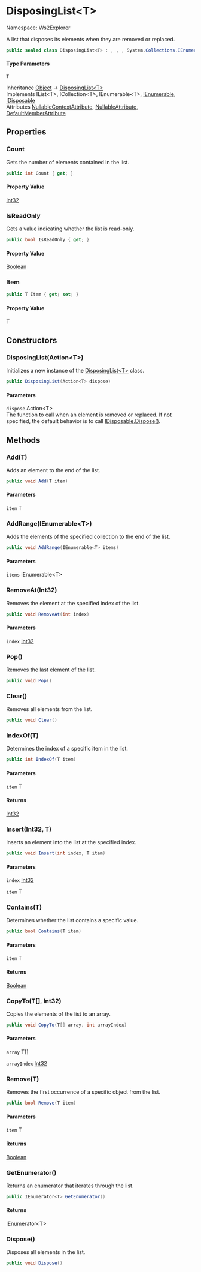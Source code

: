 # DisposingList&lt;T&gt;

Namespace: Ws2Explorer

A list that disposes its elements when they are removed or replaced.

```csharp
public sealed class DisposingList<T> : , , , System.Collections.IEnumerable, System.IDisposable
```

#### Type Parameters

`T`<br>

Inheritance [Object](https://docs.microsoft.com/en-us/dotnet/api/system.object) → [DisposingList&lt;T&gt;](./ws2explorer.disposinglist-1.md)<br>
Implements IList&lt;T&gt;, ICollection&lt;T&gt;, IEnumerable&lt;T&gt;, [IEnumerable](https://docs.microsoft.com/en-us/dotnet/api/system.collections.ienumerable), [IDisposable](https://docs.microsoft.com/en-us/dotnet/api/system.idisposable)<br>
Attributes [NullableContextAttribute](https://docs.microsoft.com/en-us/dotnet/api/system.runtime.compilerservices.nullablecontextattribute), [NullableAttribute](https://docs.microsoft.com/en-us/dotnet/api/system.runtime.compilerservices.nullableattribute), [DefaultMemberAttribute](https://docs.microsoft.com/en-us/dotnet/api/system.reflection.defaultmemberattribute)

## Properties

### **Count**

Gets the number of elements contained in the list.

```csharp
public int Count { get; }
```

#### Property Value

[Int32](https://docs.microsoft.com/en-us/dotnet/api/system.int32)<br>

### **IsReadOnly**

Gets a value indicating whether the list is read-only.

```csharp
public bool IsReadOnly { get; }
```

#### Property Value

[Boolean](https://docs.microsoft.com/en-us/dotnet/api/system.boolean)<br>

### **Item**

```csharp
public T Item { get; set; }
```

#### Property Value

T<br>

## Constructors

### **DisposingList(Action&lt;T&gt;)**

Initializes a new instance of the [DisposingList&lt;T&gt;](./ws2explorer.disposinglist-1.md) class.

```csharp
public DisposingList(Action<T> dispose)
```

#### Parameters

`dispose` Action&lt;T&gt;<br>
The function to call when an element is removed or replaced.
 If not specified, the default behavior is to call [IDisposable.Dispose()](https://docs.microsoft.com/en-us/dotnet/api/system.idisposable.dispose).

## Methods

### **Add(T)**

Adds an element to the end of the list.

```csharp
public void Add(T item)
```

#### Parameters

`item` T<br>

### **AddRange(IEnumerable&lt;T&gt;)**

Adds the elements of the specified collection to the end of the list.

```csharp
public void AddRange(IEnumerable<T> items)
```

#### Parameters

`items` IEnumerable&lt;T&gt;<br>

### **RemoveAt(Int32)**

Removes the element at the specified index of the list.

```csharp
public void RemoveAt(int index)
```

#### Parameters

`index` [Int32](https://docs.microsoft.com/en-us/dotnet/api/system.int32)<br>

### **Pop()**

Removes the last element of the list.

```csharp
public void Pop()
```

### **Clear()**

Removes all elements from the list.

```csharp
public void Clear()
```

### **IndexOf(T)**

Determines the index of a specific item in the list.

```csharp
public int IndexOf(T item)
```

#### Parameters

`item` T<br>

#### Returns

[Int32](https://docs.microsoft.com/en-us/dotnet/api/system.int32)<br>

### **Insert(Int32, T)**

Inserts an element into the list at the specified index.

```csharp
public void Insert(int index, T item)
```

#### Parameters

`index` [Int32](https://docs.microsoft.com/en-us/dotnet/api/system.int32)<br>

`item` T<br>

### **Contains(T)**

Determines whether the list contains a specific value.

```csharp
public bool Contains(T item)
```

#### Parameters

`item` T<br>

#### Returns

[Boolean](https://docs.microsoft.com/en-us/dotnet/api/system.boolean)<br>

### **CopyTo(T[], Int32)**

Copies the elements of the list to an array.

```csharp
public void CopyTo(T[] array, int arrayIndex)
```

#### Parameters

`array` T[]<br>

`arrayIndex` [Int32](https://docs.microsoft.com/en-us/dotnet/api/system.int32)<br>

### **Remove(T)**

Removes the first occurrence of a specific object from the list.

```csharp
public bool Remove(T item)
```

#### Parameters

`item` T<br>

#### Returns

[Boolean](https://docs.microsoft.com/en-us/dotnet/api/system.boolean)<br>

### **GetEnumerator()**

Returns an enumerator that iterates through the list.

```csharp
public IEnumerator<T> GetEnumerator()
```

#### Returns

IEnumerator&lt;T&gt;<br>

### **Dispose()**

Disposes all elements in the list.

```csharp
public void Dispose()
```
